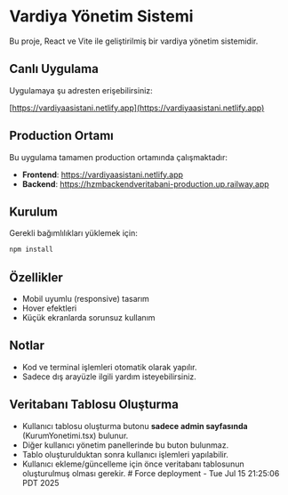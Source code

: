 # Vardiya Yönetim Sistemi

Bu proje, React ve Vite ile geliştirilmiş bir vardiya yönetim sistemidir.

## Canlı Uygulama

Uygulamaya şu adresten erişebilirsiniz:

[https://vardiyaasistani.netlify.app](https://vardiyaasistani.netlify.app)

## Production Ortamı

Bu uygulama tamamen production ortamında çalışmaktadır:
- **Frontend**: https://vardiyaasistani.netlify.app
- **Backend**: https://hzmbackendveritabani-production.up.railway.app

## Kurulum

Gerekli bağımlılıkları yüklemek için:

```bash
npm install
```

## Özellikler
- Mobil uyumlu (responsive) tasarım
- Hover efektleri
- Küçük ekranlarda sorunsuz kullanım

## Notlar
- Kod ve terminal işlemleri otomatik olarak yapılır.
- Sadece dış arayüzle ilgili yardım isteyebilirsiniz.

## Veritabanı Tablosu Oluşturma
- Kullanıcı tablosu oluşturma butonu **sadece admin sayfasında** (KurumYonetimi.tsx) bulunur.
- Diğer kullanıcı yönetim panellerinde bu buton bulunmaz.
- Tablo oluşturulduktan sonra kullanıcı işlemleri yapılabilir.
- Kullanıcı ekleme/güncelleme için önce veritabanı tablosunun oluşturulmuş olması gerekir. # Force deployment - Tue Jul 15 21:25:06 PDT 2025
